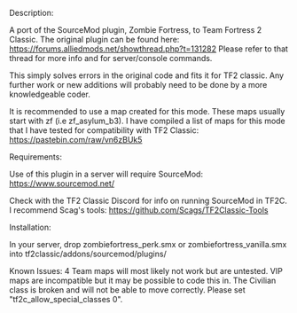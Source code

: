 Description:

A port of the SourceMod plugin, Zombie Fortress, to Team Fortress 2 Classic.
The original plugin can be found here:
https://forums.alliedmods.net/showthread.php?t=131282
Please refer to that thread for more info and for server/console commands.

This simply solves errors in the original code and fits it for TF2 classic. Any further work or new additions will probably need to be done by a more knowledgeable coder.

It is recommended to use a map created for this mode. These maps usually start with zf (i.e zf_asylum_b3).
I have compiled a list of maps for this mode that I have tested for compatibility with TF2 Classic:
https://pastebin.com/raw/vn6zBUk5

Requirements:

Use of this plugin in a server will require SourceMod:
https://www.sourcemod.net/

Check with the TF2 Classic Discord for info on running SourceMod in TF2C. I recommend Scag's tools:
https://github.com/Scags/TF2Classic-Tools


Installation:

In your server, drop zombiefortress_perk.smx or zombiefortress_vanilla.smx into tf2classic/addons/sourcemod/plugins/

Known Issues:
4 Team maps will most likely not work but are untested.
VIP maps are incompatible but it may be possible to code this in.
The Civilian class is broken and will not be able to move correctly. Please set "tf2c_allow_special_classes 0".
